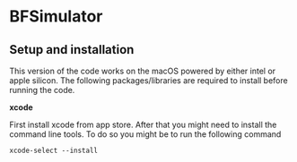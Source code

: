 # BFSimulator

## Setup and installation
This version of the code works on the macOS powered by either intel or apple silicon. The following packages/libraries are required to install before running the code.

**xcode**

First install xcode from app store. After that you might need to install the command line tools. To do so you might be to run the following command

```xcode-select --install```
